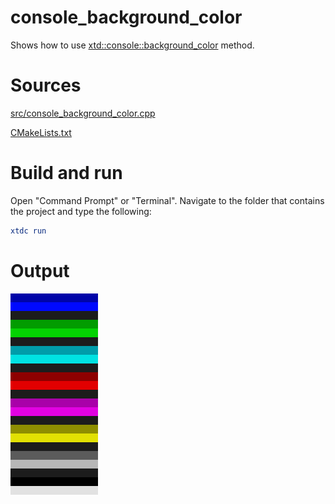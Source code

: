 # console_background_color

Shows how to use [xtd::console::background_color](../../../../src/xtd.core/include/xtd/console.h) method.

# Sources

[src/console_background_color.cpp](src/console_background_color.cpp)

[CMakeLists.txt](CMakeLists.txt)

# Build and run

Open "Command Prompt" or "Terminal". Navigate to the folder that contains the project and type the following:

```cmake
xtdc run
```

# Output

![Screenshot](../../../../docs/pictures/examples/console_background_color.png)